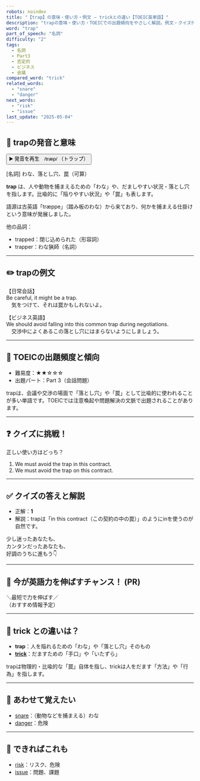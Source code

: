 ```yaml
---
robots: noindex
title: "【trap】の意味・使い方・例文 ― trickとの違い【TOEIC英単語】"
description: "trapの意味・使い方・TOEICでの出題傾向をやさしく解説。例文・クイズ付きでtrickとの違いもわかりやすく学べます。"
word: "trap"
part_of_speech: "名詞"
difficulty: "2"
tags:
  - 名詞
  - Part3
  - 否定的
  - ビジネス
  - 会議
compared_word: "trick"
related_words:
  - "snare"
  - "danger"
next_words:
  - "risk"
  - "issue"
last_update: "2025-05-04"
---
```


## 🔰 trapの発音と意味

<button class="play-audio" onclick="playTTS('trap')">
  <span class="play-audio-main">
    ▶️ 発音を再生　/træp/
  </span>
  <span class="play-audio-sub">
    （トラップ）
  </span>
</button>

[名詞] わな、落とし穴、罠（可算）

**trap** は、人や動物を捕まえるための「わな」や、だましやすい状況・落とし穴を指します。比喩的に「陥りやすい状況」や「罠」も表します。

語源は古英語「træppe」（踏み板のわな）から来ており、何かを捕まえる仕掛けという意味が発展しました。

他の品詞：  
- trapped：閉じ込められた（形容詞）
- trapper：わな猟師（名詞）

---

## ✏️ trapの例文

【日常会話】  
Be careful, it might be a trap.  
　気をつけて、それは罠かもしれないよ。

【ビジネス英語】  
We should avoid falling into this common trap during negotiations.  
　交渉中によくあるこの落とし穴にはまらないようにしましょう。

---

## 🎯 TOEICの出題頻度と傾向

- 難易度：★★☆☆☆
- 出題パート：Part 3（会話問題）

trapは、会議や交渉の場面で「落とし穴」や「罠」として比喩的に使われることが多い単語です。TOEICでは注意喚起や問題解決の文脈で出題されることがあります。

---

## ❓ クイズに挑戦！

正しい使い方はどっち？

1. We must avoid the trap in this contract.  
2. We must avoid the trap on this contract.

---

## ✅ クイズの答えと解説

- 正解：**1**
- 解説：trapは「in this contract（この契約の中の罠）」のようにinを使うのが自然です。

少し迷ったあなたも、  
カンタンだったあなたも、  
好調のうちに進もう👇️

---

## 🚀 今が英語力を伸ばすチャンス！ (PR)

<div class="info-center">
＼最短で力を伸ばす／<br>  
（おすすめ情報予定）
</div>

---

## 🤔  trick との違いは？

- **trap**：人を陥れるための「わな」や「落とし穴」そのもの
- **[trick](/trick)**：だますための「手口」や「いたずら」

trapは物理的・比喩的な「罠」自体を指し、trickは人をだます「方法」や「行為」を指します。

---

## 🧩 あわせて覚えたい

- [snare](/snare)：（動物などを捕まえる）わな
- [danger](/danger)：危険

---

## 📖 できればこれも

- [risk](/risk)：リスク、危険
- [issue](/issue)：問題、課題

<!-- cvid: aid30_bid01 -->
